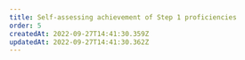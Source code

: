 ```yaml
---
title: Self-assessing achievement of Step 1 proficiencies
order: 5
createdAt: 2022-09-27T14:41:30.359Z
updatedAt: 2022-09-27T14:41:30.362Z
---
```

